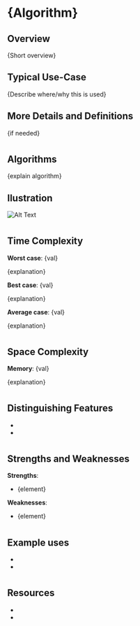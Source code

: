 # {Algorithm}
## Overview

{Short overview}

## Typical Use-Case

{Describe where/why this is used}

## More Details and Definitions

{if needed}

#
## Algorithms
{explain algorithm}

## Ilustration
![Alt Text](https://media.giphy.com/media/vFKqnCdLPNOKc/giphy.gif)

#
## Time Complexity
**Worst case**: {val}

{explanation}

**Best case**: {val}

{explanation}

**Average case**: {val}

{explanation}

#
## Space Complexity
**Memory**: {val}

{explanation}

#
## Distinguishing Features
- 
- 

#
## Strengths and Weaknesses

**Strengths**:
- {element}

**Weaknesses**:
- {element}

#
## Example uses
- 
- 

#
## Resources
- 
- 

#